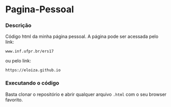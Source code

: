 # Pagina-Pessoal
### Descrição
Código html da minha página pessoal. A página pode ser acessada pelo link:
```
www.inf.ufpr.br/ers17
```
ou pelo link:
```
https://eloiza.github.io
```
### Executando o código
Basta clonar o repositório e abrir qualquer arquivo `.html` com o seu browser favorito.
